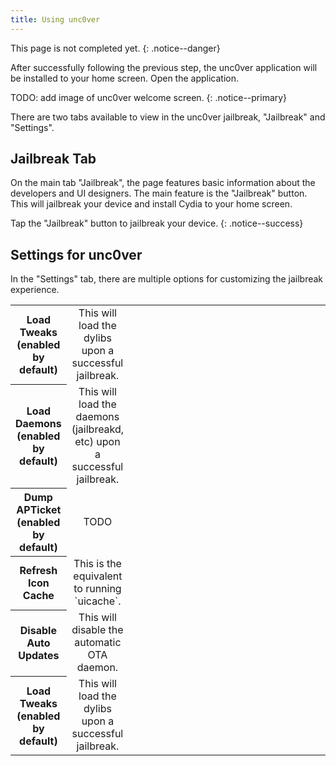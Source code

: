 ```yaml
---
title: Using unc0ver
---
```


This page is not completed yet.
{: .notice--danger}

After successfully following the previous step, the unc0ver application will be installed to your home screen. Open the application.

TODO: add image of unc0ver welcome screen.
{: .notice--primary}

There are two tabs available to view in the unc0ver jailbreak, "Jailbreak" and "Settings".

## Jailbreak Tab

On the main tab "Jailbreak", the page features basic information about the developers and UI designers. The main feature is the "Jailbreak" button. This will jailbreak your device and install Cydia to your home screen.

Tap the "Jailbreak" button to jailbreak your device.
{: .notice--success}

## Settings for unc0ver

In the "Settings" tab, there are multiple options for customizing the jailbreak experience.

<table>
  <colgroup>
    <col span="1" style="width: 10%;">
    <col span="1" style="width: 10%;">
    <col span="1" style="width: 25%;">
    <col span="1" style="width: 25%;">
    <col span="1" style="width: 30%;">
  </colgroup>
  <tbody>
    <tr>
      <th style="text-align: center; font-weight: bold;">
        Load Tweaks (enabled by default)
      </th>
      <td style="text-align: center;">
        This will load the dylibs upon a successful jailbreak.
      </td>
    </tr>
    <tr>
      <th style="text-align: center; font-weight: bold;">
        Load Daemons (enabled by default)
      </th>
      <td style="text-align: center;">
        This will load the daemons (jailbreakd, etc) upon a successful jailbreak.
      </td>
    </tr>
    <tr>
      <th style="text-align: center; font-weight: bold;">
        Dump APTicket (enabled by default)
      </th>
      <td style="text-align: center;">
        TODO
      </td>
    </tr>
    <tr>
      <th style="text-align: center; font-weight: bold;">
        Refresh Icon Cache
      </th>
      <td style="text-align: center;">
        This is the equivalent to running `uicache`.
      </td>
    </tr>
    <tr>
      <th style="text-align: center; font-weight: bold;">
        Disable Auto Updates
      </th>
      <td style="text-align: center;">
        This will disable the automatic OTA daemon.
      </td>
    </tr>
    <tr>
      <th style="text-align: center; font-weight: bold;">
        Load Tweaks (enabled by default)
      </th>
      <td style="text-align: center;">
        This will load the dylibs upon a successful jailbreak.
      </td>
    </tr>
  </tbody>
</table>
